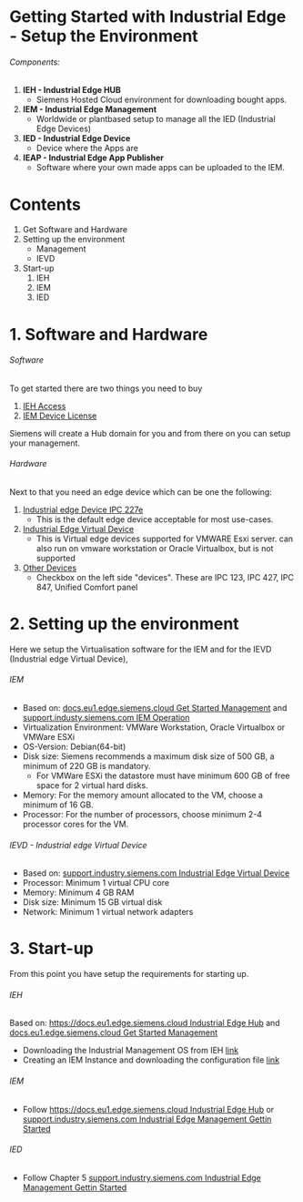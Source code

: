 # Getting Started with Industrial Edge - Setup the Environment

###### Components:

1. **IEH - Industrial Edge HUB**
   * Siemens Hosted Cloud environment for downloading bought apps.
2. **IEM - Industrial Edge Management**
   * Worldwide or plantbased setup to manage all the IED (Industrial Edge Devices)
3. **IED - Industrial Edge Device**
   * Device where the Apps are
4. **IEAP - Industrial Edge App Publisher**
   * Software where your own made apps can be uploaded to the IEM.

# Contents

1. Get Software and Hardware
2. Setting up the environment
   * Management
   * IEVD
3. Start-up
   1. IEH
   2. IEM
   3. IED

# 1. Software and Hardware

###### Software

To get started there are two things you need to buy

1. [IEH Access](https://www.dex.siemens.com/edge/manufacturing-process-industries/industrial-edge-access)
2. [IEM Device License](https://www.dex.siemens.com/edge/manufacturing-process-industries/industrial-edge-device-license)

Siemens will create a Hub domain for you and from there on you can setup your management.

###### Hardware

Next to that you need an edge device which can be one the following:

1. [Industrial edge Device IPC 227e]([https://www.dex.siemens.com/edge/manufacturing-process-industries/simatic-ipc227e-industrial-edge-device)
   * This is the default edge device acceptable for most use-cases.
2. [Industrial Edge Virtual Device](https://www.dex.siemens.com/edge/manufacturing-process-industries/industrial-edge-virtual-device?cartId=584ee2f4-7d4a-475b-96ac-cfaa21ba2604&cclcl=nl_NL)
   * This is Virtual edge devices supported for VMWARE Esxi server. can also run on vmware workstation or Oracle Virtualbox, but is not supported
3. [Other Devices](https://www.dex.siemens.com/edge/manufacturing-process-industries)
   * Checkbox on the left side "devices". These are IPC 123, IPC 427, IPC 847, Unified Comfort panel

# 2. Setting up the environment

Here we setup the Virtualisation software for the IEM and for the IEVD (Industrial edge Virtual Device),

###### IEM

* Based on: [docs.eu1.edge.siemens.cloud Get Started Management](https://docs.eu1.edge.siemens.cloud/get_started_and_operate/industrial_edge_management/setup/setting_up_the_iem/setup_steps.html) and [support.industy.siemens.com IEM Operation](https://support.industry.siemens.com/cs/document/109814453/industrial-edge-management-operation-10-22)
* Virtualization Environment: VMWare Workstation, Oracle Virtualbox or VMWare ESXi
* OS-Version: Debian(64-bit)
* Disk size: Siemens recommends a maximum disk size of 500 GB, a minimum of 220 GB is mandatory.
  * For VMWare ESXi the datastore must have minimum 600 GB of free space for 2 virtual hard disks.
* Memory: For the memory amount allocated to the VM, choose a minimum of 16 GB.
* Processor: For the number of processors, choose minimum 2-4 processor cores for the VM.

###### IEVD - Industrial edge Virtual Device

* Based on: [support.industry.siemens.com Industrial Edge Virtual Device](https://support.industry.siemens.com/cs/document/109809569/industrial-edge-virtual-device?dti=0&lc=en-US)
* Processor: Minimum 1 virtual CPU core
* Memory: Minimum 4 GB RAM
* Disk size: Minimum 15 GB virtual disk
* Network: Minimum 1 virtual network adapters

# 3. Start-up

From this point you have setup the requirements for starting up.

###### IEH

Based on: [https://docs.eu1.edge.siemens.cloud Industrial Edge Hub](https://docs.eu1.edge.siemens.cloud/get_started_and_operate/industrial_edge_hub/setup/ieh_index.html) and [docs.eu1.edge.siemens.cloud Get Started Management](https://docs.eu1.edge.siemens.cloud/get_started_and_operate/industrial_edge_management/setup/setting_up_the_iem/setup_steps.html)

* Downloading the Industrial Management OS from IEH [link](https://docs.eu1.edge.siemens.cloud/get_started_and_operate/industrial_edge_management/setup/setting_up_the_iem/downloading_the_iem_os.html)
* Creating an IEM Instance and downloading the configuration file [link](https://docs.eu1.edge.siemens.cloud/get_started_and_operate/industrial_edge_management/setup/setting_up_the_iem/creating_an_iem_instance_and_downloading_the_configuration_file.html)

###### IEM 

* Follow [https://docs.eu1.edge.siemens.cloud Industrial Edge Hub](https://docs.eu1.edge.siemens.cloud/get_started_and_operate/industrial_edge_hub/setup/ieh_index.html) or [support.industry.siemens.com Industrial Edge Management Gettin Started](https://support.industry.siemens.com/cs/document/109814452/industrial-edge-management-getting-started-10-22?dti=0&lc=en-US)

###### IED

* Follow Chapter 5 [support.industry.siemens.com Industrial Edge Management Gettin Started](https://support.industry.siemens.com/cs/document/109814452/industrial-edge-management-getting-started-10-22?dti=0&lc=en-US)

